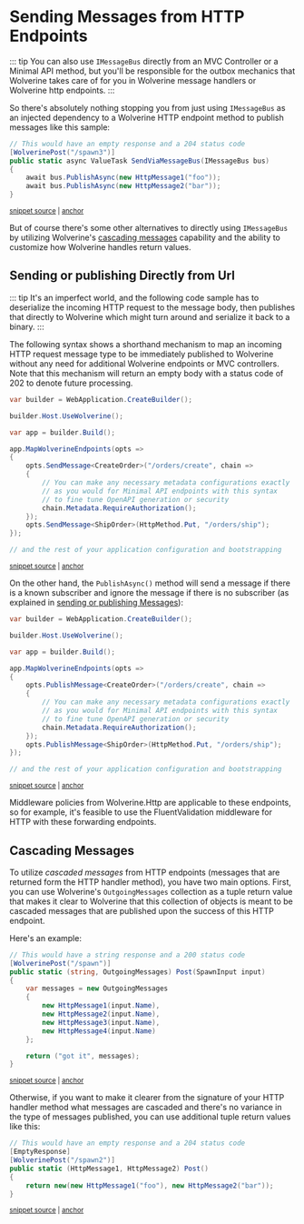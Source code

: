 # Sending Messages from HTTP Endpoints

::: tip
You can also use `IMessageBus` directly from an MVC Controller or a Minimal API method, but
you'll be responsible for the outbox mechanics that Wolverine takes care of for you in Wolverine
message handlers or Wolverine http endpoints.
:::

So there's absolutely nothing stopping you from just using `IMessageBus` as an injected
dependency to a Wolverine HTTP endpoint method to publish messages like this sample:

<!-- snippet: sample_publishing_cascading_messages_from_Http_endpoint_with_IMessageBus -->
<a id='snippet-sample_publishing_cascading_messages_from_http_endpoint_with_imessagebus'></a>
```cs
// This would have an empty response and a 204 status code
[WolverinePost("/spawn3")]
public static async ValueTask SendViaMessageBus(IMessageBus bus)
{
    await bus.PublishAsync(new HttpMessage1("foo"));
    await bus.PublishAsync(new HttpMessage2("bar"));
}
```
<sup><a href='https://github.com/JasperFx/wolverine/blob/main/src/Http/WolverineWebApi/MessageHandlers.cs#L31-L41' title='Snippet source file'>snippet source</a> | <a href='#snippet-sample_publishing_cascading_messages_from_http_endpoint_with_imessagebus' title='Start of snippet'>anchor</a></sup>
<!-- endSnippet -->

But of course there's some other alternatives to directly using `IMessageBus` by utilizing Wolverine's [cascading messages](/guide/handlers/cascading)
capability and the ability to customize how Wolverine handles return values. 

## Sending or publishing Directly from Url

::: tip
It's an imperfect world, and the following code sample has to deserialize the incoming HTTP
request to the message body, then publishes that directly to Wolverine which might turn around
and serialize it back to a binary.
:::

The following syntax shows a shorthand mechanism to map an incoming HTTP request message type
to be immediately published to Wolverine without any need for additional Wolverine endpoints or MVC controllers.
Note that this mechanism will return an empty body with a status code of 202 to denote future processing.

<!-- snippet: sample_send_http_methods_directly_to_Wolverine -->
<a id='snippet-sample_send_http_methods_directly_to_wolverine'></a>
```cs
var builder = WebApplication.CreateBuilder();

builder.Host.UseWolverine();

var app = builder.Build();

app.MapWolverineEndpoints(opts =>
{
    opts.SendMessage<CreateOrder>("/orders/create", chain =>
    {
        // You can make any necessary metadata configurations exactly
        // as you would for Minimal API endpoints with this syntax
        // to fine tune OpenAPI generation or security
        chain.Metadata.RequireAuthorization();
    });
    opts.SendMessage<ShipOrder>(HttpMethod.Put, "/orders/ship");
});

// and the rest of your application configuration and bootstrapping
```
<sup><a href='https://github.com/JasperFx/wolverine/blob/main/src/Http/WolverineWebApi/Samples/SendingMessages.cs#L11-L33' title='Snippet source file'>snippet source</a> | <a href='#snippet-sample_send_http_methods_directly_to_wolverine' title='Start of snippet'>anchor</a></sup>
<!-- endSnippet -->

On the other hand, the `PublishAsync()` method will send a message if there is a known subscriber and ignore the message if there is no subscriber (as explained in [sending or publishing Messages](/guide/messaging/message-bus#sending-or-publishing-messages)):

<!-- snippet: sample_publish_http_methods_directly_to_Wolverine -->
<a id='snippet-sample_publish_http_methods_directly_to_wolverine'></a>
```cs
var builder = WebApplication.CreateBuilder();

builder.Host.UseWolverine();

var app = builder.Build();

app.MapWolverineEndpoints(opts =>
{
    opts.PublishMessage<CreateOrder>("/orders/create", chain =>
    {
        // You can make any necessary metadata configurations exactly
        // as you would for Minimal API endpoints with this syntax
        // to fine tune OpenAPI generation or security
        chain.Metadata.RequireAuthorization();
    });
    opts.PublishMessage<ShipOrder>(HttpMethod.Put, "/orders/ship");
});

// and the rest of your application configuration and bootstrapping
```
<sup><a href='https://github.com/JasperFx/wolverine/blob/main/src/Http/WolverineWebApi/Samples/PublishingMessages.cs#L11-L33' title='Snippet source file'>snippet source</a> | <a href='#snippet-sample_publish_http_methods_directly_to_wolverine' title='Start of snippet'>anchor</a></sup>
<!-- endSnippet -->

Middleware policies from Wolverine.Http are applicable to these endpoints, so for example, it's feasible to use
the FluentValidation middleware for HTTP with these forwarding endpoints.

## Cascading Messages

To utilize *cascaded messages* from HTTP endpoints (messages that are returned form the HTTP handler method), you have two main options.
First, you can use Wolverine's `OutgoingMessages` collection as a tuple return value that makes it clear to Wolverine
that this collection of objects is meant to be cascaded messages that are published upon the success of this HTTP endpoint.

Here's an example:

<!-- snippet: sample_spawning_messages_from_http_endpoint_via_OutgoingMessages -->
<a id='snippet-sample_spawning_messages_from_http_endpoint_via_outgoingmessages'></a>
```cs
// This would have a string response and a 200 status code
[WolverinePost("/spawn")]
public static (string, OutgoingMessages) Post(SpawnInput input)
{
    var messages = new OutgoingMessages
    {
        new HttpMessage1(input.Name),
        new HttpMessage2(input.Name),
        new HttpMessage3(input.Name),
        new HttpMessage4(input.Name)
    };

    return ("got it", messages);
}
```
<sup><a href='https://github.com/JasperFx/wolverine/blob/main/src/Http/WolverineWebApi/MessageHandlers.cs#L55-L72' title='Snippet source file'>snippet source</a> | <a href='#snippet-sample_spawning_messages_from_http_endpoint_via_outgoingmessages' title='Start of snippet'>anchor</a></sup>
<!-- endSnippet -->

Otherwise, if you want to make it clearer from the signature of your HTTP handler method what messages are cascaded
and there's no variance in the type of messages published, you can use additional tuple return values like this:

<!-- snippet: sample_publishing_cascading_messages_from_Http_endpoint -->
<a id='snippet-sample_publishing_cascading_messages_from_http_endpoint'></a>
```cs
// This would have an empty response and a 204 status code
[EmptyResponse]
[WolverinePost("/spawn2")]
public static (HttpMessage1, HttpMessage2) Post()
{
    return new(new HttpMessage1("foo"), new HttpMessage2("bar"));
}
```
<sup><a href='https://github.com/JasperFx/wolverine/blob/main/src/Http/WolverineWebApi/MessageHandlers.cs#L43-L53' title='Snippet source file'>snippet source</a> | <a href='#snippet-sample_publishing_cascading_messages_from_http_endpoint' title='Start of snippet'>anchor</a></sup>
<!-- endSnippet -->
